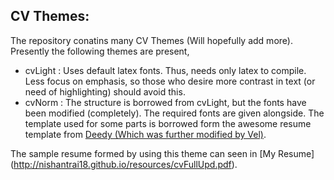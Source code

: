 CV Themes:
----------

The repository conatins many CV Themes (Will hopefully add more). Presently the following themes are present,
-	cvLight : Uses default latex fonts. Thus, needs only latex to compile. Less focus on emphasis, so those who desire more contrast in text (or need of highlighting) should avoid this.
-	cvNorm : The structure is borrowed from cvLight, but the fonts have been modified (completely). The required fonts are given alongside. The template used for some parts is borrowed form the awesome resume template from [Deedy (Which was further modified by Vel)](http://www.latextemplates.com/template/deedy-resume-cv).

The sample resume formed by using this theme can seen in [My Resume] (http://nishantrai18.github.io/resources/cvFullUpd.pdf).
